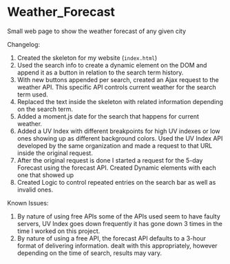 # Weather_Forecast
Small web page to show the weather forecast of any given city

Changelog:

1. Created the skeleton for my website (`index.html`)
2. Used the search info to create a dynamic element on the DOM and append it as a button in relation to the search term history.
3. With new buttons appended per search, created an Ajax request to the weather API. This specific API controls current weather for the search term used.
4. Replaced the text inside the skeleton with related information depending on the search term.
5. Added a moment.js date for the search that happens for current weather.
6. Added a UV Index with different breakpoints for high UV indexes or low ones showing up as different background colors. Used the UV Index API developed by the same organization and made a request to that URL inside the original request.
7. After the original request is done I started a request for the 5-day Forecast using the forecast API. Created Dynamic elements with each one that showed up
8. Created Logic to control repeated entries on the search bar as well as invalid ones.

Known Issues:

1. By nature of using free APIs some of the APIs used seem to have faulty servers, UV Index goes down frequently it has gone down 3 times in the time I worked on this project.
2. By nature of using a free API, the forecast API defaults to a 3-hour format of delivering information. dealt with this appropriately, however depending on the time of search, results may vary.